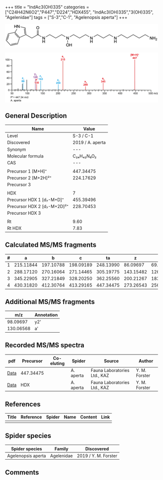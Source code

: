 +++
title = "IndAc3(OH)335"
categories = ["C24H42N6O2","P447","D224","HDX455",
"IndAc3(OH)335","3(OH)335",
"Agelenidae"]
tags = ["S-3","C-1",
"Agelenopsis aperta"]
+++

![](/img/IndAc3(OH)335.png)

![](/img_MSMS/447_IndAc3(OH)335_Aa.png?classes=border)

## General Description

| Name                        | Value            |
|-----------------------------|------------------|
| Level                       | S-3 / C-1              |
| Discovered                  | 2019 / A. aperta |
| Synonym                     | ---              |
| Molecular formula           | C₂₄H₄₂N₆O₂       |
| CAS                         | ---              |
|                             |                  |
| Precursor 1 [M+H]⁺          | 447.34475        |
| Precursor 2 [M+2H]²⁺        | 224.17629        |
| Precursor 3                 |                  |
|                             |                  |
| HDX                         | 7                |
| Precursor HDX 1 [d₇-M+D]⁺   | 455.39496        |
| Precursor HDX 2 [d₇-M+2D]²⁺ | 228.70453        |
| Precursor HDX 3             |                  |
|                             |                  |
| Rt                          | 9.60             |
| Rt HDX                      | 7.83             |

## Calculated MS/MS fragments

| # | a         | b         | c         | ta        | z         | y         | tz        |
|---|-----------|-----------|-----------|-----------|-----------|-----------|-----------|
| 1 | 215.11844 | 197.10788 | 198.09189 | 248.13990 | 86.09697  | 69.07042  | 103.12352 |
| 2 | 288.17120 | 270.16064 | 271.14465 | 305.19775 | 143.15482 | 126.12827 | 160.18137 |
| 3 | 345.22905 | 327.21849 | 328.20250 | 362.25560 | 200.21267 | 183.18612 | 233.23413 |
| 4 | 430.31820 | 412.30764 | 413.29165 | 447.34475 | 273.26543 | 256.23888 | 290.29198 |

## Additional MS/MS fragments

| m/z       | Annotation |
|-----------|------------|
| 98.09697  | y2'        |
| 130.06568 | a'         |

## Recorded MS/MS spectra

| pdf                                                | Precursor | Co-eluting | Spider    | Source                       | Author        |
|----------------------------------------------------|-----------|------------|-----------|------------------------------|---------------|
| [Data](/pdf/A-aperta/447_IndAc3(OH)335_Aa.pdf)     | 447.34475 |            | A. aperta | Fauna Laboratories Ltd., KAZ | Y. M. Forster |
| [Data](/pdf/A-aperta/447_IndAc3(OH)335_Aa_HDX.pdf) | HDX       |            | A. aperta | Fauna Laboratories Ltd., KAZ | Y. M. Forster |

## References

| Title     | Reference   | Spider    | Name   | Content  | Link |
|-----------|-------------|-----------|--------|----------|-----|
|           |             |           |        |          |     |

## Spider species

| Spider species     | Family     | Discovered           |
|--------------------|------------|----------------------|
| Agelenopsis aperta | Agelenidae | 2019 / Y. M. Forster |

## Comments